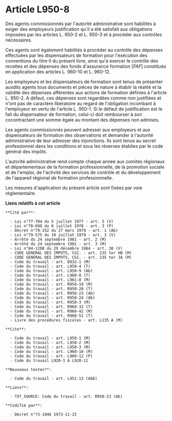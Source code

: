 # Article L950-8

Des agents commissionnés par l'autorité administrative sont habilités à exiger des employeurs justification qu'il a été
satisfait aux obligations imposées par les articles L. 950-2 et L. 950-3 et à procéder aux contrôles nécessaires.

Ces agents sont également habilités à procéder au contrôle des dépenses effectuées par les dispensateurs de formation pour
l'exécution des conventions du titre II du présent livre, ainsi qu'à exercer le contrôle des recettes et des dépenses des
fonds d'assurance formation [*FAF*] constitués en application des articles L. 960-10 et L. 960-12.

Les employeurs et les dispensateurs de formation sont tenus de présenter auxdits agents tous documents et pièces de nature à
établir la réalité et la validité des dépenses afférentes aux actions de formation définies à l'article L. 950-2. A défaut,
ces dépenses sont regardées comme non justifiées et n'ont pas de caractère libératoire au regard de l'obligation incombant à
l'employeur en vertu de l'article L. 950-1. Si le défaut de justification est le fait du dispensateur de formation, celui-ci
doit rembourser à son cocontractant une somme égale au montant des dépenses non admises.

Les agents commissionnés peuvent adresser aux employeurs et aux dispensateurs de formation des observations et demander à
l'autorité administrative de leur adresser des injonctions. Ils sont tenus au secret professionnel dans les conditions et
sous les réserves établies par le code général des impôts.

L'autorité administrative rend compte chaque année aux comités régionaux et départementaux de la formation professionnelle,
de la promotion sociale et de l'emploi, de l'activité des services de contrôle et du développement de l'appareil régional de
formation professionnelle.

Les mesures d'application du présent article sont fixées par voie réglementaire.

**Liens relatifs à cet article**

	**Cité par**:

	  - Loi n°77-704 du 5 juillet 1977 - art. 5 (V)
	  - Loi n°78-698 du 6 juillet 1978 - art. 3 (P)
	  - Décret n°79-252 du 27 mars 1979 - art. 1 (Ab)
	  - Loi n°79-575 du 10 juillet 1979 - art. 3 (V)
	  - Arrêté du 24 septembre 1981 - art. 2 (M)
	  - Arrêté du 24 septembre 1981 - art. 3 (M)
	  - Loi n°84-1208 du 29 décembre 1984 - art. 30 (V)
	  - CODE GENERAL DES IMPOTS, CGI. - art. 235 ter HB (M)
	  - CODE GENERAL DES IMPOTS, CGI. - art. 235 ter JA (M)
	  - Code du travail - art. D932-1 (M)
	  - Code du travail - art. L950-4 (T)
	  - Code du travail - art. L950-9 (Ab)
	  - Code du travail - art. L960-8 (T)
	  - Code du travail - art. L961-8 (M)
	  - Code du travail - art. R950-19 (M)
	  - Code du travail - art. R950-20 (T)
	  - Code du travail - art. R950-23 (Ab)
	  - Code du travail - art. R950-24 (Ab)
	  - Code du travail - art. R950-3 (M)
	  - Code du travail - art. R960-32 (T)
	  - Code du travail - art. R960-42 (M)
	  - Code du travail - art. R960-51 (T)
	  - Livre des procédures fiscales - art. L135 A (M)

	**Cite**:

	  - Code du travail - art. L950-1 (M)
	  - Code du travail - art. L950-2 (M)
	  - Code du travail - art. L950-3 (M)
	  - Code du travail - art. L960-10 (M)
	  - Code du travail - art. L960-12 (P)
	  - Code du travail L920-1 A L920-11

	**Nouveaux textes**:

	  - Code du travail - art. L951-13 (AbD)

	**Liens**:

	  - TXT_SOURCE: Code du travail - art. R950-23 (Ab)

	**Codifié par**:

	  - Décret n°73-1046 1973-11-15
